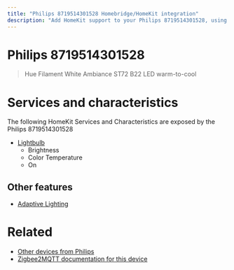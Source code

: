 ```yaml
---
title: "Philips 8719514301528 Homebridge/HomeKit integration"
description: "Add HomeKit support to your Philips 8719514301528, using Homebridge, Zigbee2MQTT and homebridge-z2m."
---
```

<!---
This file has been GENERATED using src/docgen/docgen.ts
DO NOT EDIT THIS FILE MANUALLY!
-->
# Philips 8719514301528
> Hue Filament White Ambiance ST72 B22 LED warm-to-cool


# Services and characteristics
The following HomeKit Services and Characteristics are exposed by
the Philips 8719514301528

* [Lightbulb](../../light.md)
  * Brightness
  * Color Temperature
  * On

## Other features
* [Adaptive Lighting](../../light.md)

# Related
* [Other devices from Philips](../index.md#philips)
* [Zigbee2MQTT documentation for this device](https://www.zigbee2mqtt.io/devices/8719514301528.html)